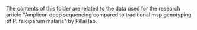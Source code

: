 The contents of this folder are related to the data used for the research article "Amplicon deep sequencing compared to traditional msp genotyping of P. falciparum malaria" by Pillai lab.
